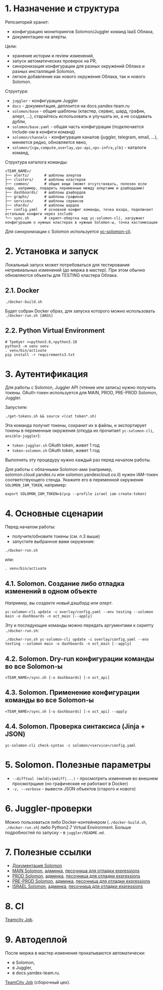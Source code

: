 # 1. Назначение и структура

Репозиторий хранит:
- конфигурацию мониторингов Solomon/Juggler команд IaaS Облака,
- документацию на алерты.

Цели:
- хранение истории и review изменений,
- запуск автоматических проверок на PR,
- синхронизация конфигурации для разных окружений Облака и разных инсталляций Solomon,
- легкое добавление как нового окружения Облака, так и нового Solomon.

Структура:
- `juggler`             - конфигурация Juggler
- `docs`                - документация, деплоится на docs.yandex-team.ru
- `solomon/base`        - общие шаблоны (кластер, сервис, шард, график, алерт, ...), старайтесь использовать и улучшать их, а не создавать дубли,
- `solomon/base.yaml`   - общая часть конфигурации (подключается include-ом в конфиги команд)
- `solomon/channels`    - конфигурация каналов (juggler, telegram, email, ...), меняется редко, обновляется явно,
- `solomon/{cgw,compute,overlay,vpc-api,vpc-infra,ylb}` - каталоги команд,

Структура каталога команды:
```
<TEAM_NAME>/
├── alerts/       # шаблоны алертов
├── clusters/     # шаблоны кластеров
├── common/       # общие вещи (может отсутствовать, полезен если надо, например, пошарить переменные между алертами и дэшбордами)
├── dashboards/   # шаблоны дэшбордов
├── graphs/       # шаблоны графиков
├── services/     # шаблоны сервисов
├── shards/       # шаблоны шардов
├── config.yaml   # основной конфиг команды, точка входа, подключает остальные конфиги через include
└── sync.sh       # скрипт-обертка над yc-solomon-cli, загружает конфигурацию о нужных кластерах в нужные Solomon-ы, точка кастомизации
```

Для синхронизации с Solomon используется [yc-solomon-cli](https://bb.yandex-team.ru/projects/CLOUD/repos/yc-solomon-cli).

# 2. Установка и запуск

Локальный запуск может потребоваться для тестирования нетривиальных изменений (до мержа в мастер).
При этом обычно обновляются объекты для TESTING кластера Облака.

## 2.1. Docker

```
./docker-build.sh
```
Будет собран Docker образ, для запуска которого можно использовать `./docker-run.sh [ARGS]`

## 2.2. Python Virtual Environment
```
# Требует >=python3.6,<python3.10
python3 -m venv venv
. venv/bin/activate
pip install -r requirements3.txt
```

# 3. Аутентификация

Для работы с Solomon, Juggler API (чтение или запись) нужно получить токены.
OAuth-токен используется для MAIN, PROD, PRE-PROD Solomon, Juggler.

Запустите:
```
./get-tokens.sh && source <(cat token*.sh)
```

Эта команда получит токены, сохранит их в файлы, и экспортирует токены в переменные окружения (откуда их прочитает
`yc-solomon-cli`, `ansible-juggler`):
- `token-juggler.sh`      OAuth token, живет 1 год
- `token-solomon.sh`      OAuth token, живет 1 год

Выполнять эту процедуру нужно каждый раз перед началом работы.

Для работы с облачными Solomon-ами (например, solomon.cloud.yandex.ru или solomon.yandexcloud.co.il) нужен IAM-токен соответствующего стенда.
Укажите его в переменной окружения `SOLOMON_IAM_TOKEN`, например:

```
export SOLOMON_IAM_TOKEN=$(ycp --profile israel iam create-token)
```

# 4. Основные сценарии

Перед началом работы:
- получите/обновите токены (см. п.3 выше)
- запустите выбранное вами окружение:
```
./docker-run.sh
```
или:
```
. venv/bin/activate
```

## 4.1. Solomon. Создание либо отладка изменений в одном объекте
_Например, вы создаете новый дэшборд или алерт_.
```
yc-solomon-cli update -c overlay/config.yaml --env testing --solomon main -o dashboards -n oct_main [--apply]
```
Эту и последующие команды можно передать аргументами к скрипту `./docker-run.sh`:
```
./docker-run.sh yc-solomon-cli update -c overlay/config.yaml --env testing --solomon main -o dashboards -n oct_main [--apply]
```

## 4.2. Solomon. Dry-run конфигурации команды во все Solomon-ы

```
<TEAM_NAME>/sync.sh [-o dashboards] [-n oct_api]
```

## 4.3. Solomon. Применение конфигурации команды во все Solomon-ы
```
<TEAM_NAME>/sync.sh [-o dashboards] [-n oct_api] --apply
```

## 4.4. Solomon. Проверка синтаксиса (Jinja + JSON)
```
yc-solomon-cli check-syntax -c solomon/<service>/config.yaml
```

# 5. Solomon. Полезные параметры

- `--difftool (meld|vimdiff|...)` - просмотреть изменения во внешнем просмотрщике (но графические не работают в Docker)
- `-v, --verbose` - вывести JSON объектов (старого и нового)

# 6. Juggler-проверки

Можно пользоваться либо Docker-контейнером (`./docker-build.sh`, `./docker-run.sh`) либо Python2.7 Virtual Environment.
Больше подробностей по запуску - в `juggler/README.md`.

# 7. Полезные ссылки

- [Документация Solomon](https://solomon.yandex-team.ru/docs/)
- [MAIN Solomon](https://solomon.yandex-team.ru/?project=yandexcloud), [админка](https://solomon.yandex-team.ru/admin/projects/yandexcloud), [песочница для отладки expressions](https://solomon.yandex-team.ru/admin/projects/yandexcloud/autoGraph)
- [PROD Solomon](https://solomon.cloud.yandex-team.ru/?project=yandexcloud), [админка](https://solomon.cloud.yandex-team.ru/admin/projects/yandexcloud), [песочница для отладки expressions](https://solomon.cloud.yandex-team.ru/admin/projects/yandexcloud/autoGraph)
- [PRE-PROD Solomon](https://solomon.cloud-preprod.yandex-team.ru/?project=yandexcloud), [админка](https://solomon.cloud-preprod.yandex-team.ru/admin/projects/yandexcloud), [песочница для отладки expressions](https://solomon.cloud-preprod.yandex-team.ru/admin/projects/yandexcloud/autoGraph)
- [ISRAEL Solomon](https://solomon.yandexcloud.co.il), [админка](https://solomon.yandexcloud.co.il/admin/projects/yc.yandexcloud.serviceCloud), [песочница для отладки expressions](https://solomon.yandexcloud.co.il/admin/projects/yc.yandexcloud.serviceCloud/autoGraph)

# 8. CI

[Teamcity Job](https://teamcity.yandex-team.ru/buildConfiguration/Cloud_PullRequestsCheck_YcMonitoring).

# 9. Автодеплой

После мержа в мастер изменения прокатываются автоматически:
- в Solomon,
- в Juggler,
- в docs.yandex-team.ru.

[TeamCity Job](https://teamcity.aw.cloud.yandex.net/viewType.html?buildTypeId=VPC_VirtualNetwork_YcMonitoringAutoDeploy) (сборочный цех).
